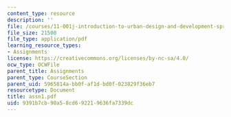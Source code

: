 ```yaml
---
content_type: resource
description: ''
file: /courses/11-001j-introduction-to-urban-design-and-development-spring-2006/9391b7cb90a58cd692219636fa7339dc_assn1.pdf
file_size: 21500
file_type: application/pdf
learning_resource_types:
- Assignments
license: https://creativecommons.org/licenses/by-nc-sa/4.0/
ocw_type: OCWFile
parent_title: Assignments
parent_type: CourseSection
parent_uid: 5965814a-bb0f-af1d-bd0f-023829f36eb7
resourcetype: Document
title: assn1.pdf
uid: 9391b7cb-90a5-8cd6-9221-9636fa7339dc
---
```

